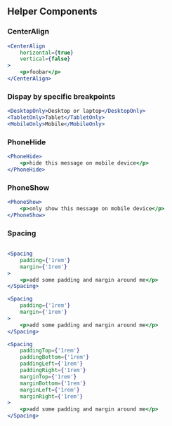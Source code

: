 ## Helper Components

### CenterAlign

```jsx
<CenterAlign
    horizontal={true}
    vertical={false}
>
    <p>foobar</p>
</CenterAlign>
```

### Dispay by specific breakpoints

```jsx
<DesktopOnly>Desktop or laptop</DesktopOnly>
<TabletOnly>Tablet</TabletOnly>
<MobileOnly>Mobile</MobileOnly>
```

### PhoneHide

```jsx
<PhoneHide>
    <p>hide this message on mobile device</p>
</PhoneHide>
```

### PhoneShow

```jsx
<PhoneShow>
    <p>only show this message on mobile device</p>
</PhoneShow>
```

### Spacing

```jsx

<Spacing
    padding={'1rem'}
    margin={'1rem'}
>
    <p>add some padding and margin around me</p>
</Spacing>

<Spacing
    padding={'1rem'}
    margin={'1rem'}
>
    <p>add some padding and margin around me</p>
</Spacing>

<Spacing
    paddingTop={'1rem'}
    paddingBottom={'1rem'}
    paddingLeft={'1rem'}
    paddingRight={'1rem'}
    marginTop={'1rem'}
    marginBottom={'1rem'}
    marginLeft={'1rem'}
    marginRight={'1rem'}
>
    <p>add some padding and margin around me</p>
</Spacing>
```